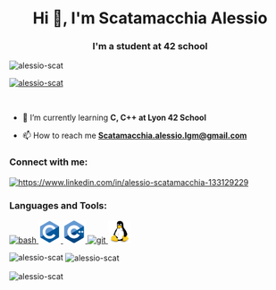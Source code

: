 <h1 align="center">Hi 👋, I'm Scatamacchia Alessio</h1>
<h3 align="center">I'm a student at 42 school</h3>

<p align="left"> <img src="https://komarev.com/ghpvc/?username=alessio-scat&label=Profile%20views&color=0e75b6&style=flat" alt="alessio-scat" /> </p>

<p align="left"> <a href="https://github.com/ryo-ma/github-profile-trophy"><img src="https://github-profile-trophy.vercel.app/?username=alessio-scat" alt="alessio-scat" /></a> </p>

<p align="left"> <a href="https://twitter.com/" target="blank"><img src="https://img.shields.io/twitter/follow/?logo=twitter&style=for-the-badge" alt="" /></a> </p>

- 🌱 I’m currently learning **C, C++ at Lyon 42 School**

- 📫 How to reach me **Scatamacchia.alessio.lgm@gmail.com**

<h3 align="left">Connect with me:</h3>
<p align="left">
<a href="https://linkedin.com/in/https://www.linkedin.com/in/alessio-scatamacchia-133129229" target="blank"><img align="center" src="https://raw.githubusercontent.com/rahuldkjain/github-profile-readme-generator/master/src/images/icons/Social/linked-in-alt.svg" alt="https://www.linkedin.com/in/alessio-scatamacchia-133129229" height="30" width="40" /></a>
</p>

<h3 align="left">Languages and Tools:</h3>
<p align="left"> <a href="https://www.gnu.org/software/bash/" target="_blank" rel="noreferrer"> <img src="https://www.vectorlogo.zone/logos/gnu_bash/gnu_bash-icon.svg" alt="bash" width="40" height="40"/> </a> <a href="https://www.cprogramming.com/" target="_blank" rel="noreferrer"> <img src="https://raw.githubusercontent.com/devicons/devicon/master/icons/c/c-original.svg" alt="c" width="40" height="40"/> </a> <a href="https://www.w3schools.com/cpp/" target="_blank" rel="noreferrer"> <img src="https://raw.githubusercontent.com/devicons/devicon/master/icons/cplusplus/cplusplus-original.svg" alt="cplusplus" width="40" height="40"/> </a> <a href="https://git-scm.com/" target="_blank" rel="noreferrer"> <img src="https://www.vectorlogo.zone/logos/git-scm/git-scm-icon.svg" alt="git" width="40" height="40"/> </a> <a href="https://www.linux.org/" target="_blank" rel="noreferrer"> <img src="https://raw.githubusercontent.com/devicons/devicon/master/icons/linux/linux-original.svg" alt="linux" width="40" height="40"/> </a> </p>

<p><img align="left" src="https://github-readme-stats.vercel.app/api/top-langs?username=alessio-scat&show_icons=true&locale=en&layout=compact" alt="alessio-scat" /></p>

<p>&nbsp;<img align="center" src="https://github-readme-stats.vercel.app/api?username=alessio-scat&show_icons=true&locale=en" alt="alessio-scat" /></p>

<p><img align="center" src="https://github-readme-streak-stats.herokuapp.com/?user=alessio-scat&" alt="alessio-scat" /></p>
